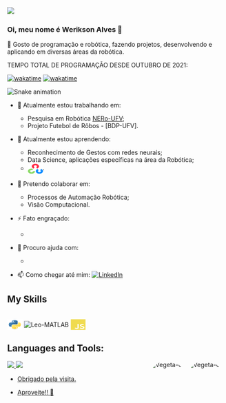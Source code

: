 <div height="105">
<img height="105" src = "https://readme-jokes.vercel.app/api?theme=watermelon" > 
</div>
<!-- https://stackoverflow.com/questions/1838873/visualizing-branch-topology-in-git/34467298#34467298 -->

### Oi, meu nome é Werikson Alves 👋
<!-- 
|   |  
| ------------------- | 
| <img src = "https://readme-jokes.vercel.app/api?theme=watermelon"  | 
 -->
<!-- <img src = "https://readme-jokes.vercel.app/api?theme=watermelon" height="105"> -->


:cactus: Gosto de programação e robótica, fazendo  projetos, desenvolvendo e aplicando em diversas áreas da robótica.

TEMPO TOTAL DE PROGRAMAÇÃO DESDE OUTUBRO DE 2021:

[![wakatime](https://wakatime.com/badge/user/bf46ab7b-2735-433b-a4d2-6f5ee4358812/project/5230adab-97f5-4bde-8d5c-2e7ad2f7b060.svg)](https://wakatime.com/badge/user/bf46ab7b-2735-433b-a4d2-6f5ee4358812)
[![wakatime](https://wakatime.com/badge/user/bf46ab7b-2735-433b-a4d2-6f5ee4358812/project/5230adab-97f5-4bde-8d5c-2e7ad2f7b060.svg)](https://wakatime.com/@meninoiure)


![Snake animation](https://github.com/IureRosa/IureRosa/blob/output/github-contribution-grid-snake.svg)

- 🔭 Atualmente estou trabalhando em:
 
  - Pesquisa em Robótica [NERo-UFV](https://github.com/neroUFV);
  - Projeto Futebol de Rôbos - [BDP-UFV].
  
- 🌱 Atualmente estou aprendendo:

  - Reconhecimento de Gestos com redes neurais;
  - Data Science, aplicações específicas na área da Robótica;
  - <img align="center" alt="OpenCV" height="25" width="35" src="https://github.com/devicons/devicon/blob/master/icons/opencv/opencv-original.svg">.

- 👯 Pretendo colaborar em:

  - Processos de Automação Robótica;
  - Visão Computacional.
 
- ⚡ Fato engraçado:

  - 

- 🤔 Procuro ajuda com:

  - 

- 📫 Como chegar até mim:
[![LinkedIn](https://img.shields.io/badge/LinkedIn--_.svg?style=social&logo=linkedin&link=http:///www.linkedin.com/in/werikson-alves/)](www.linkedin.com/in/werikson-alves)
<!-- 
![GitHub Followers](https://img.shields.io/github/followers/IureRosa?style=social) 
![Profile View Counter](https://komarev.com/ghpvc/?username=IureRosa) 🚀
-->
## My Skills

<div style="display: inline_block"><br>
  <img align="center" alt="Python" height="25" width="35" src="https://github.com/devicons/devicon/blob/master/icons/python/python-original.svg">
  <img align="center" alt="Leo-MATLAB" height="30" width="40" src="https://cdn.jsdelivr.net/gh/devicons/devicon/icons/matlab/matlab-original.svg">
  <img align="center" alt="JavaScript" height="25" width="35" src="https://raw.githubusercontent.com/devicons/devicon/master/icons/javascript/javascript-plain.svg">
</div>

## Languages and Tools:

<div align="left">
  <a href="https://github.com/IureRosa">
   <img align="right" alt="Vegeta-Gif" height="400" style="border-radius:50px;" src="./vegeta.gif">
   <img align="right" alt="Vegeta-Gif" height="380" style="border-radius:50px;" src="./vegeta.gif">
  <img height="200em" src="https://github-readme-stats.vercel.app/api?username=IureRosa&show_icons=true&theme=tokyonight&include_all_commits=true&count_private=true"/>
  <img height="200em" src="https://github-readme-stats.vercel.app/api/top-langs/?username=IureRosa&layout=compact&langs_count=7&theme=tokyonight"/>
</div>
 
- Obrigado pela visita. 
 
- Aproveite!! 🤖




<!--
**WeriksonAlves/WeriksonAlves** is a ✨ _special_ ✨ repository because its `README.md` (this file) appears on your GitHub profile.

Here are some ideas to get you started:

- 🔭 I’m currently working on ...
- 🌱 I’m currently learning ...
- 👯 I’m looking to collaborate on ...
- 🤔 I’m looking for help with ...
- 💬 Ask me about ...
- 📫 How to reach me: ...
- 😄 Pronouns: ...
- ⚡ Fun fact: ...
-->
